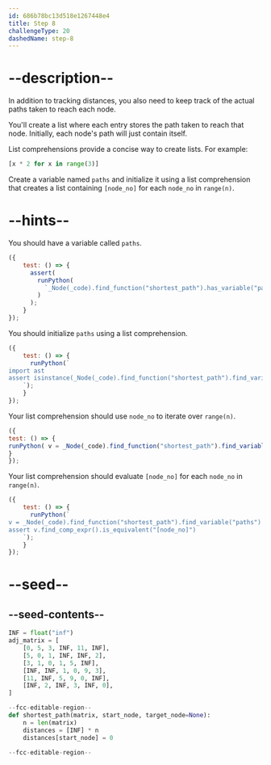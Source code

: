 ```yaml
---
id: 686b78bc13d518e1267448e4
title: Step 8
challengeType: 20
dashedName: step-8
---
```


# --description--

In addition to tracking distances, you also need to keep track of the actual paths taken to reach each node.

You'll create a list where each entry stores the path taken to reach that node. Initially, each node's path will just contain itself.  

List comprehensions provide a concise way to create lists. For example:

```py
[x * 2 for x in range(3)]
```

Create a variable named `paths` and initialize it using a list comprehension that creates a list containing `[node_no]` for each `node_no` in `range(n)`.

# --hints--

You should have a variable called `paths`.

```js
({
    test: () => {
      assert(
        runPython(
          `_Node(_code).find_function("shortest_path").has_variable("paths")`
        )
      );
    }
});
```

You should initialize `paths` using a list comprehension.

```js
({  
    test: () => {  
      runPython(`  
import ast  
assert isinstance(_Node(_code).find_function("shortest_path").find_variable("paths").tree.value, ast.ListComp)  
    `);  
    }  
});
```

Your list comprehension should use `node_no` to iterate over `range(n)`.

```js
({
test: () => {
runPython( v = _Node(_code).find_function("shortest_path").find_variable("paths") assert len(v.find_comp_targets()) == 1 assert v.find_comp_targets()[0].is_equivalent("node_no") assert len(v.find_comp_iters()) == 1 assert v.find_comp_iters()[0].is_equivalent("range(n)") );
}
});
```

Your list comprehension should evaluate `[node_no]` for each `node_no` in `range(n)`.  

```js  
({  
    test: () => {  
      runPython(`  
v = _Node(_code).find_function("shortest_path").find_variable("paths")  
assert v.find_comp_expr().is_equivalent("[node_no]")  
    `);  
    }  
});
```

# --seed--

## --seed-contents--

```py
INF = float("inf")
adj_matrix = [
    [0, 5, 3, INF, 11, INF],
    [5, 0, 1, INF, INF, 2],
    [3, 1, 0, 1, 5, INF],
    [INF, INF, 1, 0, 9, 3],
    [11, INF, 5, 9, 0, INF],
    [INF, 2, INF, 3, INF, 0],
]

--fcc-editable-region--
def shortest_path(matrix, start_node, target_node=None):
    n = len(matrix)
    distances = [INF] * n
    distances[start_node] = 0

--fcc-editable-region--
```
